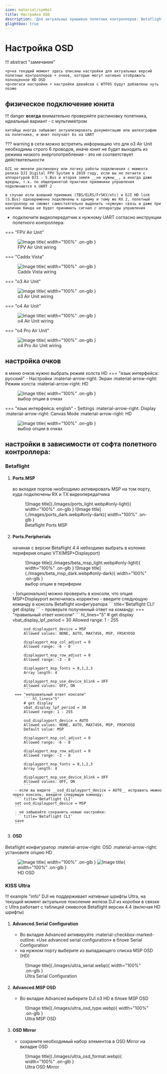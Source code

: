 ```yaml
---
icon: material/symbol
title: Настройка OSD
description: 'Для актуальных прошивок полетных контроллеров: Betaflight, Kiss Ultra'
glightbox: true
---
```


# Настройка OSD

!!! abstract "замечание"

    <p>на текущий момент здесь описаны настройки для актуальных версий полетных контроллеров + очков, которые могут нативно отображать полноценное HD OSD
    <p>легаси настройки + настройки девайсов с WTFOS будут добавлены чуть позже

## физическое подключение юнита

!!! danger
    __всегда__ внимательно проверяйте распиновку полетника, идеальный вариант - с мультиметром

    китайцы иногда забывают актуализировать документацию или шелкографию на полетнике, и юнит получает 6s на UART

??? warning
    в сети можно встретить информацию что для o3 Air Unit необходимы строго 6 проводов, иначе юнит не будет выходить из режима низкого энергопотребления - это не соответствует действительности

    DJI не меняли распиновку или логику работы подключения с момента релиза DJI Digital FPV System в 2019 году, если вы не летаете с аппаратурой DJI - S.Bus и вторая земля __не нужны__, а иногда даже вредны, т.к. по общепринятой практике приемники управления подключаются к UART 2 
    
    в случае если внешний приемник (TBS/ELRS/FrSKY/etc) и DJI HD link (S.Bus) одновременно подключены к одному и тому же RX 2, полетный контроллер не сможет самостоятельно выделить «нужную» связь и даже при наличии бинда не будет принимать сигнал с аппаратуры управления

- подключите видеопередатчик к нужному UART согласно инструкции полетного контроллера:

=== "FPV Air Unit"
    <figure markdown="span">
    ![Image title](./images/og_au_wiring_light.png){ width="100%" .on-glb }
    <figcaption>FPV Air Unit wiring</figcaption>
    </figure>
=== "Caddx Vista"
    <figure markdown="span">
    ![Image title](./images/caddx_vista_wiring_light.png){ width="100%" .on-glb }
    <figcaption>Caddx Vista wiring</figcaption>
    </figure>
=== "o3 Air Unit"
    <figure markdown="span">
    ![Image title](./images/o3_wiring_light.png){ width="100%" .on-glb }
    <figcaption>o3 Air Unit wiring</figcaption>
    </figure>
=== "o4 Air Unit"
    <figure markdown="span">
    ![Image title](./images/o4lite_wiring_light.png){ width="100%" .on-glb }
    <figcaption>o4 Air Unit wiring</figcaption>
    </figure>
=== "o4 Pro Air Unit"
    <figure markdown="span">
    ![Image title](./images/o4pro_wiring_light.png){ width="100%" .on-glb }
    <figcaption>o4 Pro Air Unit wiring</figcaption>
    </figure>

## настройка очков
в меню очков нужно выбрать режим холста HD
=== "язык интерфейса: русский"
    - Настройки :material-arrow-right: Экран :material-arrow-right: Режим холста :material-arrow-right: HD
    <figure markdown="span">
    ![Image title](./images/goggles_hd_ru_dark.png){ width="100%" .on-glb }
    <figcaption>выбор опции в очках</figcaption>
    </figure>
=== "язык интерфейса: english"
    - Settings :material-arrow-right: Display :material-arrow-right: Canvas Mode :material-arrow-right: HD
    <figure markdown="span">
    ![Image title](./images/goggles_hd_en_dark.png){ width="100%" .on-glb }
    <figcaption>выбор опции в очках</figcaption>
    </figure>

## настройки в зависимости от софта полетного контроллера:

### Betaflight

1. #### Ports.MSP 
    во вкладке портов ниобходимо активировать MSP на том порту, куда подключены RX и TX видеопередатчика
    <figure markdown="span">
    ![Image title](./images/ports_light.webp#only-light){ width="100%" .on-glb }
    ![Image title](./images/ports_dark.webp#only-dark){ width="100%" .on-glb }
    <figcaption>Betaflight Ports MSP </figcaption>
    </figure>
2. #### Ports.Peripherials 
    начиная с версии Betaflight 4.4 небходимо выбрать в колонке периферия опцию VTX(MSP+Displayport)
    <figure markdown="span">
    ![Image title](./images/beta_msp_light.webp#only-light){ width="100%" .on-glb }
    ![Image title](./images/beta_msp_dark.webp#only-dark){ width="100%" .on-glb }
    <figcaption>выбор опции в периферии</figcaption>
    </figure>
    - [опционально] можно проверить в консоли, что опция MSP+Displayport включилась корректно
        - введите следующую команду в консоль Betaflight конфигуратора 
        ``` title='Betaflight CLI'
        get display
        ```
        - проверьте полученный ответ на команду:
        === "правильный ответ консоли"
            ``` hl_lines="5"
            # get display
            vbat_display_lpf_period = 30
            Allowed range: 1 - 255

            osd_displayport_device = MSP
            Allowed values: NONE, AUTO, MAX7456, MSP, FRSKYOSD

            displayport_msp_col_adjust = 0
            Allowed range: -6 - 0

            displayport_msp_row_adjust = 0
            Allowed range: -3 - 0

            displayport_msp_fonts = 0,1,2,3
            Array length: 4

            displayport_msp_use_device_blink = OFF
            Allowed values: OFF, ON
            ```
        === "неправильный ответ консоли"
            ``` hl_lines="5"
            # get display
            vbat_display_lpf_period = 30
            Allowed range: 1 - 255

            osd_displayport_device = AUTO
            Allowed values: NONE, AUTO, MAX7456, MSP, FRSKYOSD
            Default value: MSP

            displayport_msp_col_adjust = 0
            Allowed range: -6 - 0

            displayport_msp_row_adjust = 0
            Allowed range: -3 - 0

            displayport_msp_fonts = 0,1,2,3
            Array length: 4

            displayport_msp_use_device_blink = OFF
            Allowed values: OFF, ON
            ```
        - если вы видите __osd_displayport_device = AUTO__ исправить можно через консоль, введите следующую команду:
        ``` title='Betaflight CLI'
        set osd_displayport_device = MSP
        ```
        - не забывайте сохранить новые настройки:
        ``` title='Betaflight CLI'
        save
        ```
3. #### OSD

Betaflight конфигуратор :material-arrow-right: OSD :material-arrow-right: установите опцию HD
    <figure markdown="span">
    ![Image title](./images/osd_light.webp#only-light){ width="100%" .on-glb }
    ![Image title](./images/osd_dark.webp#only-dark){ width="100%" .on-glb }
    <figcaption>HD OSD</figcaption>
    </figure>

### KISS Ultra

!!! example "info"
    DJI не поддерживает нативные шрифты Ultra, на текущий момент актуальное поколение железа DJI из коробки в связке с Ultra работает с таблицей символов Betaflight версии 4.4 (включая HD шрифты)


1. #### Advanced.Serial Configuration
    - Во вкладке Advanced активируйте :material-checkbox-marked-outline: «Use advanced serial configuration» в блоке Serial Configuration
    - на нужном порту выберите из выпадающего списка MSP OSD (HD)
    <figure markdown="span">
    ![Image title](./images/ultra_serial.webp){ width="100%" .on-glb }
    <figcaption>Ultra Serial Configuration</figcaption>
    </figure>

2. #### Advanced.MSP OSD
    - Во вкладке Advanced выберите DJI o3 HD в блоке MSP OSD
    <figure markdown="span">
    ![Image title](./images/ultra_osd_type.webp){ width="100%" .on-glb }
    <figcaption>Ultra MSP OSD</figcaption>
    </figure>

3. #### OSD Mirror
    - сохраните необходимый набор элементов в OSD Mirror на вкладке OSD
    
    <figure markdown="span">
    ![Image title](./images/ultra_osd_format.webp){ width="100%" .on-glb }
    <figcaption>Ultra OSD Mirror</figcaption>
    </figure>